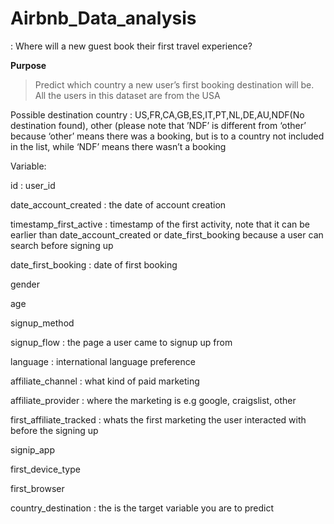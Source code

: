 # Airbnb_Data_analysis
: Where will a new guest book their first travel experience?

**Purpose**
> Predict which country a new user’s first booking destination will be. All the users in this dataset are from the USA

Possible destination country : US,FR,CA,GB,ES,IT,PT,NL,DE,AU,NDF(No destination found), other (please note that ’NDF’ is different from ‘other’ because ‘other’ means there was a booking, but is to a country not included in the list, while ‘NDF’ means there wasn’t a booking


Variable:

id : user_id

date_account_created : the date of account creation

timestamp_first_active : timestamp of the first activity, note that it can be earlier than date_account_created or date_first_booking because a user can search before signing up

date_first_booking 		: date of first booking

gender

age

signup_method

signup_flow 			: the page a user came to signup up from

language 				: international language preference

affiliate_channel		: what kind of paid marketing

affiliate_provider		: where the marketing is e.g google, craigslist, other

first_affiliate_tracked	: whats the first marketing the user interacted with before the signing up

signip_app

first_device_type

first_browser

country_destination		: the is the target variable you are to predict
